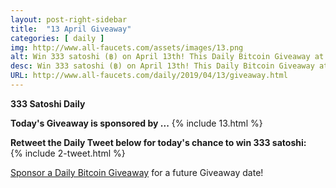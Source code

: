 ```yaml
---
layout: post-right-sidebar
title:  "13 April Giveaway"
categories: [ daily ]
img: http://www.all-faucets.com/assets/images/13.png
alt: Win 333 satoshi (฿) on April 13th! This Daily Bitcoin Giveaway at www.all-faucets.com is sponsored by Crypto Farmer.
desc: Win 333 satoshi (฿) on April 13th! This Daily Bitcoin Giveaway at www.all-faucets.com is sponsored by Crypto Farmer.
URL: http://www.all-faucets.com/daily/2019/04/13/giveaway.html
---
```

**333 Satoshi Daily**

<b>Today's Giveaway is sponsored by ...</b>
{% include  13.html %}

<b>Retweet the Daily Tweet below for today's chance to win 333 satoshi:</b><br>
{% include  2-tweet.html %}

<a href="http://www.all-faucets.com/daily/2019/03/29/giveaway-sponsorship.html">Sponsor a Daily Bitcoin Giveaway</a> for a future Giveaway date!
